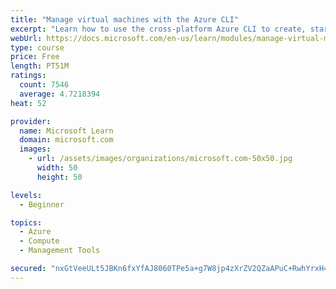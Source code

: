 ```yaml
---
title: "Manage virtual machines with the Azure CLI"
excerpt: "Learn how to use the cross-platform Azure CLI to create, start, stop, and perform other management tasks related to virtual machines in Azure."
webUrl: https://docs.microsoft.com/en-us/learn/modules/manage-virtual-machines-with-azure-cli/
type: course
price: Free
length: PT51M
ratings:
  count: 7546
  average: 4.7218394
heat: 52

provider:
  name: Microsoft Learn
  domain: microsoft.com
  images:
    - url: /assets/images/organizations/microsoft.com-50x50.jpg
      width: 50
      height: 50

levels:
  - Beginner

topics:
  - Azure
  - Compute
  - Management Tools

secured: "nxGtVeeULt5JBKn6fxYfAJ8060TPe5a+g7W8jp4zXrZV2QZaAPuC+RwhYrxH47wRoGSkp4d2HoYix1ILxRsH16mN5egZaKZ0UFpiubqOcZd+kRF3WAKfYV7NuxHp89g7zcmqoDtN/4ZgqdLhjh1H1Qn3ch0rglCjarfiTl0tKNN/pM9WD5FhYYFaEV3loJY2bdELWZPSuy802vZ0Cbs4qgNXa61BCijhU4OJw5x5dq4eu3HCjepnwsrH7jpMaYlI4vYD5qoKDRRnO/H7xxjF/3zL65Jv9XcpMJfbE9aZHfvcaPmGnN+uCsixVNzWo/vITwGk1GvvZY9KP18fo4Q5EtrKX2VrYSSDp5lED+4dA+PbIooff9+yhrQ/Ro1NezLQKDvbFrVCFaLPETxE9+sW8tF03VEbj7NUSX0CZPtyzBQ=;KCTdvEFQN+syk4VFSna2kQ=="
---
```


